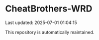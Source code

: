 # CheatBrothers-WRD

Last updated: 2025-07-01 01:04:15

This repository is automatically maintained.
